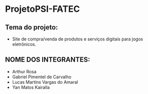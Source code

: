 # ProjetoPSI-FATEC #

## Tema do projeto: ##
- Site de compra/venda de produtos e serviços digitais para jogos eletrônicos.


## NOME DOS INTEGRANTES: ##

- Arthur Rosa
- Gabriel Pimentel de Carvalho
- Lucas Martins Vargas do Amaral
- Yan Matos Kairalla
